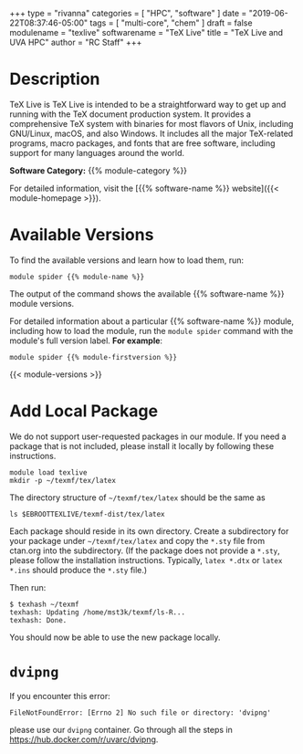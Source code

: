 +++
type = "rivanna"
categories = [
  "HPC",
  "software"
]
date = "2019-06-22T08:37:46-05:00"
tags = [
  "multi-core",
  "chem"
]
draft = false
modulename = "texlive"
softwarename = "TeX Live"
title = "TeX Live and UVA HPC"
author = "RC Staff"
+++

# Description
TeX Live is TeX Live is intended to be a straightforward way to get up and running with the TeX document production system. It provides a comprehensive TeX system with binaries for most flavors of Unix, including GNU/Linux, macOS, and also Windows. It includes all the major TeX-related programs, macro packages, and fonts that are free software, including support for many languages around the world.

**Software Category:** {{% module-category %}}

For detailed information, visit the [{{% software-name %}} website]({{< module-homepage >}}).

# Available Versions
To find the available versions and learn how to load them, run:
```
module spider {{% module-name %}}
```

The output of the command shows the available {{% software-name %}} module versions.

For detailed information about a particular {{% software-name %}} module, including how to load the module, run the `module spider` command with the module's full version label. __For example__:
```
module spider {{% module-firstversion %}}
```

{{< module-versions >}}

# Add Local Package
We do not support user-requested packages in our module. If you need a package that is not included, please install it locally by following these instructions.

```
module load texlive
mkdir -p ~/texmf/tex/latex
```

The directory structure of `~/texmf/tex/latex` should be the same as

```
ls $EBROOTTEXLIVE/texmf-dist/tex/latex
```

Each package should reside in its own directory. Create a subdirectory for your package under `~/texmf/tex/latex` and copy the `*.sty` file from ctan.org into the subdirectory. (If the package does not provide a `*.sty`, please follow the installation instructions. Typically, `latex *.dtx` or `latex *.ins` should produce the `*.sty` file.)

Then run:

```
$ texhash ~/texmf
texhash: Updating /home/mst3k/texmf/ls-R...
texhash: Done.
```

You should now be able to use the new package locally.

# `dvipng`

If you encounter this error:
```
FileNotFoundError: [Errno 2] No such file or directory: 'dvipng'
```
please use our `dvipng` container. Go through all the steps in https://hub.docker.com/r/uvarc/dvipng.
